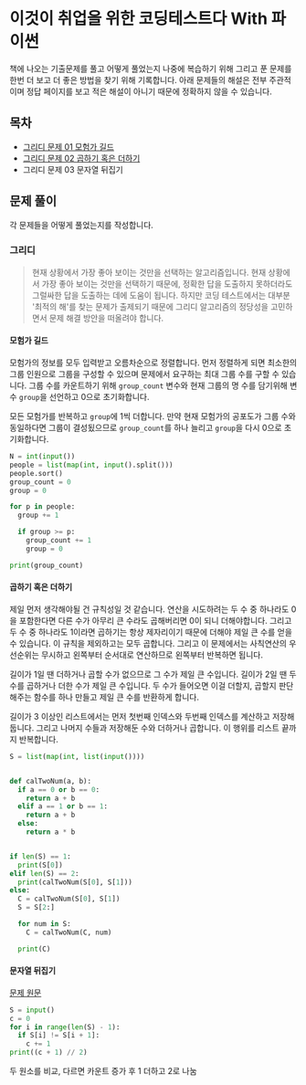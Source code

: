# 이것이 취업을 위한 코딩테스트다 With 파이썬

책에 나오는 기출문제를 풀고 어떻게 풀었는지 나중에 복습하기 위해 그리고 푼 문제를 한번 더 보고 더 좋은 방법을 찾기 위해 기록합니다. 아래 문제들의 해설은 전부 주관적이며 정답 페이지를 보고 적은 해설이 아니기 때문에 정확하지 않을 수 있습니다.

## 목차

- [그리디 문제 01 모험가 길드](./greedy-01.md)
- [그리디 문제 02 곱하기 혹은 더하기](./greedy-02.md)
- 그리디 문제 03 문자열 뒤집기

## 문제 풀이

각 문제들을 어떻게 풀었는지를 작성합니다.

### 그리디

> 현재 상황에서 가장 좋아 보이는 것만을 선택하는 알고리즘입니다. 현재 상황에서 가장 좋아 보이는 것만을 선택하기 때문에, 정확한 답을 도출하지 못하더라도 그럴싸한 답을 도출하는 데에 도움이 됩니다. 하지만 코딩 테스트에서는 대부분 '최적의 해'를 찾는 문제가 출제되기 때문에 그리디 알고리즘의 정당성을 고민하면서 문제 해결 방안을 떠올려야 합니다.

#### 모험가 길드

모험가의 정보를 모두 입력받고 오름차순으로 정렬합니다. 먼저 정렬하게 되면 최소한의 그룹 인원으로 그룹을 구성할 수 있으며 문제에서 요구하는 최대 그룹 수를 구할 수 있습니다. 그룹 수를 카운트하기 위해 `group_count` 변수와 현재 그룹의 명 수를 담기위해 변수 `group`을 선언하고 0으로 초기화합니다.

모든 모험가를 반복하고 `group`에 1씩 더합니다. 만약 현재 모험가의 공포도가 그룹 수와 동일하다면 그룹이 결성됬으므로 `group_count`를 하나 늘리고 `group`을 다시 0으로 초기화합니다.

```python
N = int(input())
people = list(map(int, input().split()))
people.sort()
group_count = 0
group = 0

for p in people:
  group += 1

  if group >= p:
    group_count += 1
    group = 0

print(group_count)
```

#### 곱하기 혹은 더하기

제일 먼저 생각해야될 건 규칙성일 것 같습니다. 연산을 시도하려는 두 수 중 하나라도 0을 포함한다면 다른 수가 아무리 큰 수라도 곱해버리면 0이 되니 더해야합니다. 그리고 두 수 중 하나라도 1이라면 곱하기는 항상 제자리이기 때문에 더해야 제일 큰 수를 얻을 수 있습니다. 이 규칙을 제외하고는 모두 곱합니다. 그리고 이 문제에서는 사칙연산의 우선순위는 무시하고 왼쪽부터 순서대로 연산하므로 왼쪽부터 반복하면 됩니다.

길이가 1일 땐 더하거나 곱할 수가 없으므로 그 수가 제일 큰 수입니다. 길이가 2일 땐 두 수를 곱하거나 더한 수가 제일 큰 수입니다. 두 수가 들어오면 이걸 더할지, 곱할지 판단해주는 함수를 하나 만들고 제일 큰 수를 반환하게 합니다.

길이가 3 이상인 리스트에서는 먼저 첫번째 인덱스와 두번째 인덱스를 계산하고 저장해둡니다. 그리고 나머지 수들과 저장해둔 수와 더하거나 곱합니다. 이 행위를 리스트 끝까지 반복합니다.

```py
S = list(map(int, list(input())))


def calTwoNum(a, b):
  if a == 0 or b == 0:
    return a + b
  elif a == 1 or b == 1:
    return a + b
  else:
    return a * b


if len(S) == 1:
  print(S[0])
elif len(S) == 2:
  print(calTwoNum(S[0], S[1]))
else:
  C = calTwoNum(S[0], S[1])
  S = S[2:]

  for num in S:
    C = calTwoNum(C, num)

  print(C)
```

#### 문자열 뒤집기

[문제 원문](https://www.acmicpc.net/problem/1439)

```py
S = input()
c = 0
for i in range(len(S) - 1):
  if S[i] != S[i + 1]:
    c += 1
print((c + 1) // 2)
```

두 원소를 비교, 다르면 카운트 증가 후 1 더하고 2로 나눔
